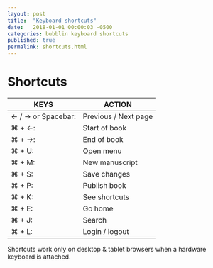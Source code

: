 ```yaml
---
layout: post
title:  "Keyboard shortcuts"
date:   2018-01-01 00:00:03 -0500
categories: bubblin keyboard shortcuts
published: true
permalink: shortcuts.html
---
```


# Shortcuts
<table class="table-fill">
<thead>
<tr>
<th class="text-left">KEYS</th>
<th class="text-left">ACTION</th>
</tr>
</thead>
<tbody class="table-hover">
<tr>
<td class="text-left"> ← / → or Spacebar: </td>
<td class="text-left"> Previous / Next page </td>
</tr>
<tr>
<td class="text-left">⌘ + ←:</td>
<td class="text-left">Start of book</td>
</tr>
<tr>
<td class="text-left">⌘ + →:</td>
<td class="text-left">End of book</td>
</tr>
<tr>
<td class="text-left">⌘ + U:</td>
<td class="text-left">Open menu</td>
</tr>
<tr>
<td class="text-left">⌘ + M:</td>
<td class="text-left">New manuscript</td>
</tr>
<tr>
<td class="text-left">⌘ + S:</td>
<td class="text-left">Save changes</td>
</tr>
<tr>
<td class="text-left">⌘ + P:</td>
<td class="text-left">Publish book</td>
</tr>
<tr>
<td class="text-left">⌘ + K:</td>
<td class="text-left">See shortcuts</td>
</tr>
<tr>
<td class="text-left">⌘ + E:</td>
<td class="text-left">Go home</td>
</tr>

<tr>
<td class="text-left">⌘ + J:</td>
<td class="text-left">Search</td>
</tr>

<tr>
<td class="text-left">⌘ + L:</td>
<td class="text-left">Login / logout</td>
</tr>

</tbody>
</table>
Shortcuts work only on desktop & tablet browsers when a hardware keyboard is attached.